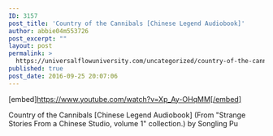 ```yaml
---
ID: 3157
post_title: 'Country of the Cannibals [Chinese Legend Audiobook]'
author: abbie04m553726
post_excerpt: ""
layout: post
permalink: >
  https://universalflowuniversity.com/uncategorized/country-of-the-cannibals-chinese-legend-audiobook/
published: true
post_date: 2016-09-25 20:07:06
---
```

[embed]https://www.youtube.com/watch?v=Xp_Ay-OHqMM[/embed]<br>
<p>Country of the Cannibals [Chinese Legend Audiobook] (From "Strange Stories From a Chinese Studio, volume 1" collection.) by Songling Pu</p>